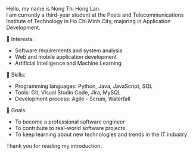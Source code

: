 Hello, my name is Nong Thi Hong Lan.  
I am currently a third-year student at the Posts and Telecommunications Institute of Technology in Ho Chi Minh City, majoring in Application Development.

🔹 Interests:
- Software requirements and system analysis  
- Web and mobile application development  
- Artificial Intelligence and Machine Learning  

🔹 Skills:
- Programming languages: Python, Java, JavaScript, SQL  
- Tools: Git, Visual Studio Code, Jira, MySQL  
- Development process: Agile - Scrum, Waterfall  

🔹 Goals:
- To become a professional software engineer  
- To contribute to real-world software projects  
- To keep learning about new technologies and trends in the IT industry  

Thank you for reading my introduction.